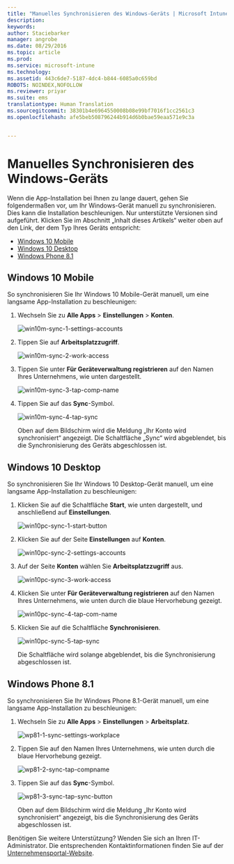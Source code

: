 ```yaml
---
title: "Manuelles Synchronisieren des Windows-Geräts | Microsoft Intune"
description: 
keywords: 
author: Staciebarker
manager: angrobe
ms.date: 08/29/2016
ms.topic: article
ms.prod: 
ms.service: microsoft-intune
ms.technology: 
ms.assetid: 443c6de7-5187-4dc4-b844-6085a0c659bd
ROBOTS: NOINDEX,NOFOLLOW
ms.reviewer: priyar
ms.suite: ems
translationtype: Human Translation
ms.sourcegitcommit: 38301b4e6964550008b08e99bf7016f1cc2561c3
ms.openlocfilehash: afe5beb508796244b914d6b0bae59eaa571e9c3a


---
```



# Manuelles Synchronisieren des Windows-Geräts
Wenn die App-Installation bei Ihnen zu lange dauert, gehen Sie folgendermaßen vor, um Ihr Windows-Gerät manuell zu synchronisieren. Dies kann die Installation beschleunigen. Nur unterstützte Versionen sind aufgeführt. Klicken Sie im Abschnitt „Inhalt dieses Artikels“ weiter oben auf den Link, der dem Typ Ihres Geräts entspricht:

* [Windows 10 Mobile](#windows-10-mobile)
* [Windows 10 Desktop](#windows-10-desktop)
* [Windows Phone 8.1](#windows-phone-8-1)


## Windows 10 Mobile
So synchronisieren Sie Ihr Windows 10 Mobile-Gerät manuell, um eine langsame App-Installation zu beschleunigen:

1. Wechseln Sie zu **Alle Apps** > **Einstellungen** > **Konten**.

    ![win10m-sync-1-settings-accounts](./media/win10m-sync-1-settings-accounts.png)

2. Tippen Sie auf **Arbeitsplatzzugriff**.

    ![win10m-sync-2-work-access](./media/win10m-sync-2-work-access.png)

3. Tippen Sie unter **Für Geräteverwaltung registrieren** auf den Namen Ihres Unternehmens, wie unten dargestellt.

    ![win10m-sync-3-tap-comp-name](./media/win10m-sync-3-tap-comp-name.png)

4. Tippen Sie auf das **Sync**-Symbol.

    ![win10m-sync-4-tap-sync](./media/win10m-sync-4-tap-sync.png)

    Oben auf dem Bildschirm wird die Meldung „Ihr Konto wird synchronisiert“ angezeigt. Die Schaltfläche „Sync“ wird abgeblendet, bis die Synchronisierung des Geräts abgeschlossen ist.

## Windows 10 Desktop
So synchronisieren Sie Ihr Windows 10 Desktop-Gerät manuell, um eine langsame App-Installation zu beschleunigen:

1. Klicken Sie auf die Schaltfläche **Start**, wie unten dargestellt, und anschließend auf **Einstellungen**.

    ![win10pc-sync-1-start-button](./media/win10pc-sync-1-start-button.png)

2. Klicken Sie auf der Seite **Einstellungen** auf **Konten**.

    ![win10pc-sync-2-settings-accounts](./media/win10pc-sync-2-settings-accounts.png)

3. Auf der Seite **Konten** wählen Sie **Arbeitsplatzzugriff** aus.

    ![win10pc-sync-3-work-access](./media/win10pc-sync-3-work-access.png)

4. Klicken Sie unter **Für Geräteverwaltung registrieren** auf den Namen Ihres Unternehmens, wie unten durch die blaue Hervorhebung gezeigt.

    ![win10pc-sync-4-tap-com-name](./media/win10pc-sync-4-tap-com-name.png)

5. Klicken Sie auf die Schaltfläche **Synchronisieren**.

    ![win10pc-sync-5-tap-sync](./media/win10pc-sync-5-tap-sync.png)

   Die Schaltfläche wird solange abgeblendet, bis die Synchronisierung abgeschlossen ist.

## Windows Phone 8.1
So synchronisieren Sie Ihr Windows Phone 8.1-Gerät manuell, um eine langsame App-Installation zu beschleunigen:

1. Wechseln Sie zu **Alle Apps** > **Einstellungen** > **Arbeitsplatz**.

    ![wp81-1-sync-settings-workplace](./media/wp81-1-sync-settings-workplace.png)

2. Tippen Sie auf den Namen Ihres Unternehmens, wie unten durch die blaue Hervorhebung gezeigt.

    ![wp81-2-sync-tap-compname](./media/wp81-2-sync-tap-compname.png)

3. Tippen Sie auf das **Sync**-Symbol.

    ![wp81-3-sync-tap-sync-button](./media/wp81-3-sync-tap-sync-button.png)

   Oben auf dem Bildschirm wird die Meldung „Ihr Konto wird synchronisiert“ angezeigt, bis die Synchronisierung des Geräts abgeschlossen ist.

Benötigen Sie weitere Unterstützung? Wenden Sie sich an Ihren IT-Administrator. Die entsprechenden Kontaktinformationen finden Sie auf der [Unternehmensportal-Website](http://portal.manage.microsoft.com).





<!--HONumber=Aug16_HO5-->


